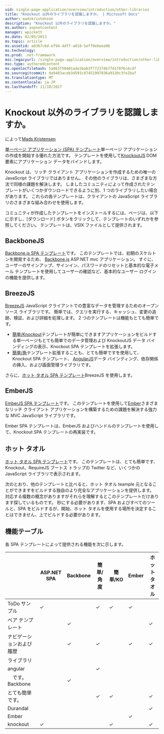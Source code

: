 ```yaml
---
uid: single-page-application/overview/introduction/other-libraries
title: "Knockout 以外のライブラリを認識しますか。 | Microsoft Docs"
author: madskristensen
description: "Knockout 以外のライブラリを認識しますか。"
ms.author: aspnetcontent
manager: wpickett
ms.date: 02/05/2013
ms.topic: article
ms.assetid: a8367c6d-ef94-4dff-a010-5eff9e6eea96
ms.technology: 
ms.prod: .net-framework
msc.legacyurl: /single-page-application/overview/introduction/other-libraries
msc.type: authoredcontent
ms.openlocfilehash: 5a863f50401a4e2bab3f772374b7fd178f6c6cdf
ms.sourcegitcommit: 9a9483aceb34591c97451997036a9120c3fe2baf
ms.translationtype: MT
ms.contentlocale: ja-JP
ms.lasthandoff: 11/10/2017
---
```

<a name="know-a-library-other-than-knockout"></a>Knockout 以外のライブラリを認識しますか。
====================
によって[Mads Kristensen](https://github.com/madskristensen)

[単一ページ アプリケーション (SPA) テンプレート](knockoutjs-template.md)単一ページ アプリケーションの作成を開始する優れた方法です。 テンプレートを使用して[KnockoutJS](http://knockoutjs.com/) DOM 要素にアプリケーション データをバインドします。

Knockout は、リッチ クライアント アプリケーションを作成するための唯一の JavaScript ライブラリではありません。 その他のライブラリは、さまざまな方法で同様の課題を解決します。 しましたコミュニティによって作成されたテンプレートがいくつかダウンロードできるように別、1 つのライブラリしたい場合があります。 これらの各テンプレートは、クライアントの JavaScript ライブラリのさまざまな組み合わせを使用します。

コミュニティが作成したテンプレートをインストールするには、ページは、以下に示すし、[ダウンロード] ボタンをクリックして、テンプレートのいずれかを参照してください。 テンプレートは、VSIX ファイルとして提供されます。

## <a name="backbonejs"></a>BackboneJS

[Backbone.js SPA テンプレート](../templates/backbonejs-template.md)です。 このテンプレートでは、初期のスケルトンを開発するため、 [Backbone.js](http://backbonejs.org/) ASP.NET mvc アプリケーション。 すぐに、ユーザーのサインアップ、サインイン、パスワードのリセットと基本的な電子メール テンプレートを使用してユーザーの確認など、基本的なユーザー ログインの機能を提供します。

## <a name="breezejs"></a>BreezeJS

[BreezeJS](http://www.breezejs.com/?utm_source=ms-spa) JavaScript クライアントでの豊富なデータを管理するためのオープン ソース ライブラリです。 簡単では、クエリを実行する、キャッシュ、変更の追跡、検証、および詳細を処理します。 2 つのテンプレートは機能もとても簡単です。

- [簡単/Knockout](../templates/breezeknockout-template.md)テンプレートが簡単にできますアプリケーションをビルドする単一ページもとても簡単でのデータ管理および KnockoutJS データ バインディングの表示、Knockout SPA テンプレートを拡張します。
- [簡単/角](../templates/breezeangular-template.md)テンプレート拡張することも、とても簡単ですを使用して、Knockout SPA テンプレート、 [AngularJS](http://angularjs.org)データ バインディング、依存関係の挿入、および画面管理ライブラリです。

さらに、[ホット タオル SPA テンプレート](../templates/hottowel-template.md)BreezeJS を使用します。

## <a name="emberjs"></a>EmberJS

[EmberJS SPA テンプレート](../templates/emberjs-template.md)です。 このテンプレートを使用して[Ember](http://emberjs.com/)さまざまなリッチ クライアント アプリケーションを構築するための課題を解決する強力な MVC JavaScript ライブラリです。

Ember SPA テンプレートは、EmberJS およびハンドルのテンプレートを使用して、Knockout SPA テンプレートの再実装です。

## <a name="hot-towel"></a>ホット タオル

[ホット タオル SPA テンプレート](../templates/hottowel-template.md)です。 このテンプレートは、とても簡単です、Knockout、RequireJS ブートス トラップの Twitter など、いくつかの JavaScript ライブラリで表示されます。

次のとおり、他のテンプレートと比べると、ホット タオル teample 元となることができますをビルドする独自のより完全なアプリケーションを提供します。 対応する複数の概念がありますがそれらを理解するとこのテンプレートだけあります探しているものです。 秒にする必要があります、SPA およびすべてのツールと、SPA をビルドするが、開始、ホット タオルを使用する場所を決定することはできません、上でビルドする必要があります。

## <a name="feature-table"></a>機能テーブル

各 SPA テンプレートによって提供される機能を次に示します。

|  | ASP.NET SPA | Backbone | 簡単/角度 | 簡単/KO | Ember | ホット タオル |
| --- | --- | --- | --- | --- | --- | --- |
| ToDo サンプル | &#10003; |  | &#10003; | &#10003; | &#10003; |  |
| ベア テンプレート |  | &#10003; |  |  |  | &#10003; |
| ナビゲーションおよび履歴 |  | &#10003; | &#10003; |  | &#10003; | &#10003; |
| ライブラリ |  |  |  |  |  |  |
| angular |  |  | &#10003; |  |  |  |
| &#8195;です。Backbone |  | &#10003; |  |  |  |  |
| とても簡単です。 |  |  | &#10003; | &#10003; |  | &#10003; |
| Durandal |  |  |  |  |  | &#10003; |
| Ember |  |  |  |  | &#10003; |  |
| knockout | &#10003; |  |  | &#10003; |  | &#10003; |
